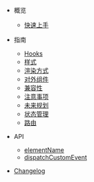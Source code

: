 - 概览
  - [快速上手](zh-cn/start)

- 指南

  - [Hooks](zh-cn/hooks)
  - [样式](zh-cn/style)
  - [渲染方式](zh-cn/render)
  - [对外组件](zh-cn/component)
  - [兼容性](zh-cn/browser)
  - [注意事项](zh-cn/note)
  - [未来规划](zh-cn/feature)
  - [状态管理](zh-cn/store)
  - [路由](zh-cn/router)

- API

  - [elementName](zh-cn/api/elementname)
  - [dispatchCustomEvent](zh-cn/api/customevent)

- [Changelog](http://coding.jd.com/FeTools/zoe/blob/master/CHANGELOG.md)
